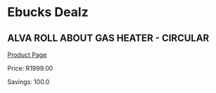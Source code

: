 
# Ebucks Dealz
## ALVA ROLL ABOUT GAS HEATER - CIRCULAR
[Product Page](https://www.ebucks.com/web/shop/productSelected.do?prodId=1191151845&catId=1157551316)

Price: R1999.00

Savings: 100.0


	